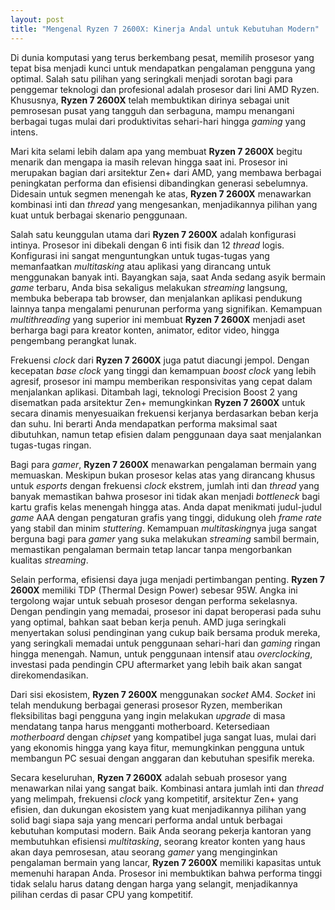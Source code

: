 ```yaml
---
layout: post
title: "Mengenal Ryzen 7 2600X: Kinerja Andal untuk Kebutuhan Modern"
---
```


Di dunia komputasi yang terus berkembang pesat, memilih prosesor yang tepat bisa menjadi kunci untuk mendapatkan pengalaman pengguna yang optimal. Salah satu pilihan yang seringkali menjadi sorotan bagi para penggemar teknologi dan profesional adalah prosesor dari lini AMD Ryzen. Khususnya, **Ryzen 7 2600X** telah membuktikan dirinya sebagai unit pemrosesan pusat yang tangguh dan serbaguna, mampu menangani berbagai tugas mulai dari produktivitas sehari-hari hingga *gaming* yang intens.

Mari kita selami lebih dalam apa yang membuat **Ryzen 7 2600X** begitu menarik dan mengapa ia masih relevan hingga saat ini. Prosesor ini merupakan bagian dari arsitektur Zen+ dari AMD, yang membawa berbagai peningkatan performa dan efisiensi dibandingkan generasi sebelumnya. Didesain untuk segmen menengah ke atas, **Ryzen 7 2600X** menawarkan kombinasi inti dan *thread* yang mengesankan, menjadikannya pilihan yang kuat untuk berbagai skenario penggunaan.

Salah satu keunggulan utama dari **Ryzen 7 2600X** adalah konfigurasi intinya. Prosesor ini dibekali dengan 6 inti fisik dan 12 *thread* logis. Konfigurasi ini sangat menguntungkan untuk tugas-tugas yang memanfaatkan *multitasking* atau aplikasi yang dirancang untuk menggunakan banyak inti. Bayangkan saja, saat Anda sedang asyik bermain *game* terbaru, Anda bisa sekaligus melakukan *streaming* langsung, membuka beberapa tab browser, dan menjalankan aplikasi pendukung lainnya tanpa mengalami penurunan performa yang signifikan. Kemampuan *multithreading* yang superior ini membuat **Ryzen 7 2600X** menjadi aset berharga bagi para kreator konten, animator, editor video, hingga pengembang perangkat lunak.

Frekuensi *clock* dari **Ryzen 7 2600X** juga patut diacungi jempol. Dengan kecepatan *base clock* yang tinggi dan kemampuan *boost clock* yang lebih agresif, prosesor ini mampu memberikan responsivitas yang cepat dalam menjalankan aplikasi. Ditambah lagi, teknologi Precision Boost 2 yang disematkan pada arsitektur Zen+ memungkinkan **Ryzen 7 2600X** untuk secara dinamis menyesuaikan frekuensi kerjanya berdasarkan beban kerja dan suhu. Ini berarti Anda mendapatkan performa maksimal saat dibutuhkan, namun tetap efisien dalam penggunaan daya saat menjalankan tugas-tugas ringan.

Bagi para *gamer*, **Ryzen 7 2600X** menawarkan pengalaman bermain yang memuaskan. Meskipun bukan prosesor kelas atas yang dirancang khusus untuk *esports* dengan frekuensi *clock* ekstrem, jumlah inti dan *thread* yang banyak memastikan bahwa prosesor ini tidak akan menjadi *bottleneck* bagi kartu grafis kelas menengah hingga atas. Anda dapat menikmati judul-judul *game* AAA dengan pengaturan grafis yang tinggi, didukung oleh *frame rate* yang stabil dan minim *stuttering*. Kemampuan *multitasking*nya juga sangat berguna bagi para *gamer* yang suka melakukan *streaming* sambil bermain, memastikan pengalaman bermain tetap lancar tanpa mengorbankan kualitas *streaming*.

Selain performa, efisiensi daya juga menjadi pertimbangan penting. **Ryzen 7 2600X** memiliki TDP (Thermal Design Power) sebesar 95W. Angka ini tergolong wajar untuk sebuah prosesor dengan performa sekelasnya. Dengan pendingin yang memadai, prosesor ini dapat beroperasi pada suhu yang optimal, bahkan saat beban kerja penuh. AMD juga seringkali menyertakan solusi pendinginan yang cukup baik bersama produk mereka, yang seringkali memadai untuk penggunaan sehari-hari dan *gaming* ringan hingga menengah. Namun, untuk penggunaan intensif atau *overclocking*, investasi pada pendingin CPU aftermarket yang lebih baik akan sangat direkomendasikan.

Dari sisi ekosistem, **Ryzen 7 2600X** menggunakan *socket* AM4. *Socket* ini telah mendukung berbagai generasi prosesor Ryzen, memberikan fleksibilitas bagi pengguna yang ingin melakukan *upgrade* di masa mendatang tanpa harus mengganti motherboard. Ketersediaan *motherboard* dengan *chipset* yang kompatibel juga sangat luas, mulai dari yang ekonomis hingga yang kaya fitur, memungkinkan pengguna untuk membangun PC sesuai dengan anggaran dan kebutuhan spesifik mereka.

Secara keseluruhan, **Ryzen 7 2600X** adalah sebuah prosesor yang menawarkan nilai yang sangat baik. Kombinasi antara jumlah inti dan *thread* yang melimpah, frekuensi *clock* yang kompetitif, arsitektur Zen+ yang efisien, dan dukungan ekosistem yang kuat menjadikannya pilihan yang solid bagi siapa saja yang mencari performa andal untuk berbagai kebutuhan komputasi modern. Baik Anda seorang pekerja kantoran yang membutuhkan efisiensi *multitasking*, seorang kreator konten yang haus akan daya pemrosesan, atau seorang *gamer* yang menginginkan pengalaman bermain yang lancar, **Ryzen 7 2600X** memiliki kapasitas untuk memenuhi harapan Anda. Prosesor ini membuktikan bahwa performa tinggi tidak selalu harus datang dengan harga yang selangit, menjadikannya pilihan cerdas di pasar CPU yang kompetitif.
